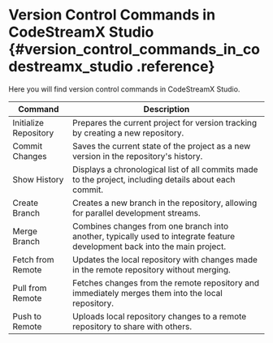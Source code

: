# Version Control Commands in CodeStreamX Studio {#version_control_commands_in_codestreamx_studio .reference}

Here you will find version control commands in CodeStreamX Studio.

|Command|Description|
|-------|-----------|
|Initialize Repository|Prepares the current project for version tracking by creating a new repository.|
|Commit Changes|Saves the current state of the project as a new version in the repository's history.|
|Show History|Displays a chronological list of all commits made to the project, including details about each commit.|
|Create Branch|Creates a new branch in the repository, allowing for parallel development streams.|
|Merge Branch|Combines changes from one branch into another, typically used to integrate feature development back into the main project.|
|Fetch from Remote|Updates the local repository with changes made in the remote repository without merging.|
|Pull from Remote|Fetches changes from the remote repository and immediately merges them into the local repository.|
|Push to Remote|Uploads local repository changes to a remote repository to share with others.|

